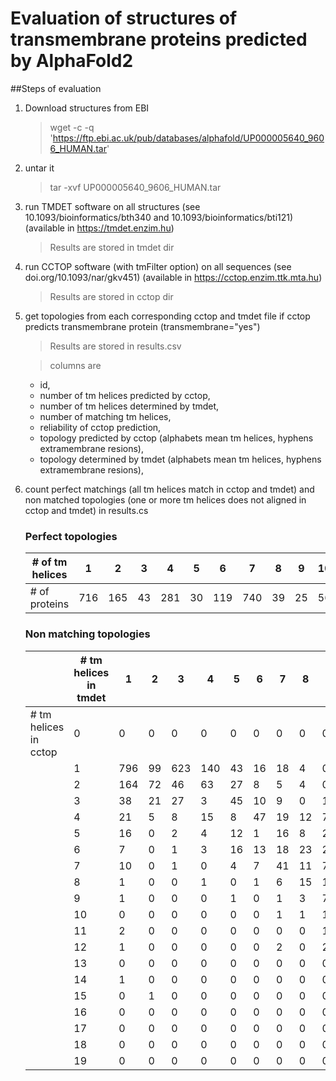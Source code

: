 # Evaluation of structures of transmembrane proteins predicted by AlphaFold2

##Steps of evaluation

1. Download structures from EBI
   >wget -c -q 'https://ftp.ebi.ac.uk/pub/databases/alphafold/UP000005640_9606_HUMAN.tar'

2. untar it
   >tar -xvf UP000005640_9606_HUMAN.tar

3. run TMDET software on all structures (see 10.1093/bioinformatics/bth340 and 10.1093/bioinformatics/bti121)(available in https://tmdet.enzim.hu)
   >Results are stored in tmdet dir

4. run CCTOP software (with tmFilter option) on all sequences (see doi.org/10.1093/nar/gkv451) (available in https://cctop.enzim.ttk.mta.hu)
   >Results are stored in cctop dir

5. get topologies from each corresponding cctop and tmdet file if cctop predicts transmembrane protein (transmembrane="yes")
   >Results are stored in results.csv 

   >columns are 
   * id, 
   * number of tm helices predicted by cctop,
   * number of tm helices determined by tmdet,
   * number of matching tm helices,
   * reliability of cctop prediction,
   * topology predicted by cctop (alphabets mean tm helices, hyphens extramembrane resions),
   * topology determined by tmdet (alphabets mean tm helices, hyphens extramembrane resions),
  
6. count perfect matchings (all tm helices match in cctop and tmdet) and non matched topologies (one or more tm helices does not aligned in cctop and tmdet) in results.cs
   ### Perfect topologies
   | \# of tm helices | 1 | 2 | 3 | 4 | 5 | 6 | 7 | 8 | 9 | 10 | 11 | 12 | 13 | 14 | 15 | 16 | 17 |
   |-----|-----|-----|-----|-----|-----|-----|-----|-----|-----|-----|-----|-----|-----|-----|-----|-----|-----|
   | \# of proteins | 716 | 165 | 43 | 281 | 30 | 119 | 740 | 39 | 25 | 56 | 31 | 157 | 12 | 16 | 1 | 2 | 7 |


   ### Non matching topologies
   | | \# tm helices in tmdet | 1 | 2 | 3 |4 | 5 | 6 | 7 | 8 | 9 | 10 | 11 | 12 |  13 | 14 | 15 | 16 | 17 | 18 | 19 |
   |-----|-----|-----|-----|-----|-----|-----|-----|-----|-----|-----|-----|-----|-----|-----|-----|-----|-----|-----|-----|-----|
   | \# tm helices in cctop | 0 | 0 | 0 | 0 | 0 | 0 | 0 | 0 | 0 | 0 | 0 | 0 | 0 | 0 | 0 | 0 | 0 | 0 | 0 | 0 | 0 |
   | | 1 | 796 | 99 | 623 | 140 | 43 | 16 | 18 | 4 | 0 | 0 | 0 | 0 | 0 | 0 | 0 | 0 | 0 | 0 | 0 | 0 |
   | | 2 | 164 | 72 | 46 | 63 | 27 | 8 | 5 | 4 | 0 | 1 | 0 | 0 | 0 | 0 | 0 | 0 | 0 | 0 | 0 | 0 |
   | | 3 | 38 | 21 | 27 | 3 | 45 | 10 | 9 | 0 | 1 | 0 | 0 | 0 | 0 | 0 | 0 | 0 | 0 | 0 | 0 | 0 |
   | | 4 | 21 | 5 | 8 | 15 | 8 | 47 | 19 | 12 | 7 | 1 | 1 | 1 | 0 | 0 | 0 | 0 | 0 | 0 | 0 | 0 |
   | | 5 | 16 | 0 | 2 | 4 | 12 | 1 | 16 | 8 | 2 | 1 | 1 | 0 | 0 | 0 | 0 | 0 | 0 | 0 | 0 | 0 |
   | | 6 | 7 | 0 | 1 | 3 | 16 | 13 | 18 | 23 | 26 | 7 | 3 | 1 | 0 | 0 | 0 | 0 | 0 | 0 | 0 | 0 |
   | | 7 | 10 | 0 | 1 | 0 | 4 | 7 | 41 | 11 | 70 | 14 | 2 | 6 | 0 | 1 | 0 | 0 | 0 | 0 | 0 | 0 |
   | | 8 | 1 | 0 | 0 | 1 | 0 | 1 | 6 | 15 | 16 | 14 | 15 | 4 | 2 | 0 | 0 | 0 | 1 | 0 | 0 | 0 |
   | | 9 | 1 | 0 | 0 | 0 | 1 | 0 | 1 | 3 | 7 | 7 | 12 | 6 | 2 | 0 | 0 | 0 | 0 | 0 | 0 | 0 |
   | | 10 | 0 | 0 | 0 | 0 | 0 | 0 | 1 | 1 | 10 | 10 | 7 | 7 | 11 | 0 | 1 | 0 | 0 | 0 | 0 | 0 |
   | | 11 | 2 | 0 | 0 | 0 | 0 | 0 | 0 | 0 | 1 | 3 | 13 | 4 | 3 | 3 | 5 | 1 | 0 | 0 | 0 | 0 |
   | | 12 | 1 | 0 | 0 | 0 | 0 | 0 | 2 | 0 | 2 | 7 | 8 | 18 | 13 | 12 | 14 | 1 | 1 | 0 | 0 | 1 | 
   | | 13 | 0 | 0 | 0 | 0 | 0 | 0 | 0 | 0 | 0 | 0 | 1 | 4 | 4 | 1 | 2 | 1 | 0 | 0 | 0 | 0 | 
   | | 14 | 1 | 0 | 0 | 0 | 0 | 0 | 0 | 0 | 0 | 0 | 0 | 1 | 5 | 1 | 2 | 0 | 1 | 0 | 0 | 0 | 
   | | 15 | 0 | 1 | 0 | 0 | 0 | 0 | 0 | 0 | 0 | 0 | 0 | 1 | 1 | 0 | 2 | 0 | 1 | 0 | 0 | 0 | 
   | | 16 | 0 | 0 | 0 | 0 | 0 | 0 | 0 | 0 | 0 | 0 | 0 | 0 | 0 | 0 | 1 | 0 | 0 | 1 | 0 | 1 | 
   | | 17 | 0 | 0 | 0 | 0 | 0 | 0 | 0 | 0 | 0 | 0 | 0 | 0 | 0 | 0 | 0 | 1 | 0 | 0 | 0 | 0 | 
   | | 18 | 0 | 0 | 0 | 0 | 0 | 0 | 0 | 0 | 0 | 0 | 0 | 0 | 0 | 0 | 0 | 0 | 0 | 0 | 0 | 0 | 
   | | 19 | 0 | 0 | 0 | 0 | 0 | 0 | 0 | 0 | 0 | 0 | 0 | 0 | 1 | 0 | 0 | 0 | 0 | 0 | 0 | 0 |


